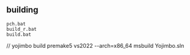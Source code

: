 ## building
```
pch.bat
build_r.bat
build.bat
```


// yojimbo build
premake5 vs2022 --arch=x86_64
msbuild Yojimbo.sln
